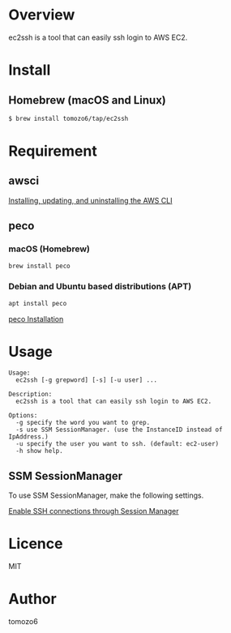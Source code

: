 # Overview
ec2ssh is a tool that can easily ssh login to AWS EC2.

# Install
## Homebrew (macOS and Linux)
```bash
$ brew install tomozo6/tap/ec2ssh
```
# Requirement
## awsci
[Installing, updating, and uninstalling the AWS CLI](https://docs.aws.amazon.com/ja_jp/cli/latest/userguide/cli-chap-install.html)
## peco

### macOS (Homebrew)
```bash
brew install peco
```
### Debian and Ubuntu based distributions (APT)
```bash
apt install peco
```
[peco Installation](https://github.com/peco/peco#installation)

# Usage
```
Usage:
  ec2ssh [-g grepword] [-s] [-u user] ...

Description:
  ec2ssh is a tool that can easily ssh login to AWS EC2.

Options:
  -g specify the word you want to grep.
  -s use SSM SessionManager. (use the InstanceID instead of IpAddress.)
  -u specify the user you want to ssh. (default: ec2-user)
  -h show help.
```

## SSM SessionManager
To use SSM SessionManager, make the following settings.

[Enable SSH connections through Session Manager](https://docs.aws.amazon.com/ja_jp/systems-manager/latest/userguide/session-manager-getting-started-enable-ssh-connections.html)

# Licence
MIT

# Author
tomozo6